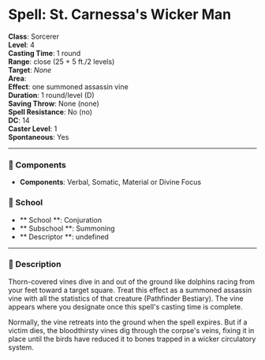 
# Spell: St. Carnessa's Wicker Man
**Class**: Sorcerer  
**Level**: 4  
**Casting Time**: 1 round  
**Range**: close (25 + 5 ft./2 levels)  
**Target**: _None_  
**Area**:   
**Effect**: one summoned assassin vine  
**Duration**: 1 round/level (D)  
**Saving Throw**: None (none)  
**Spell Resistance**: No (no)  
**DC**: 14  
**Caster Level**: 1  
**Spontaneous**: Yes

---

### 🔮 Components
- **Components**: Verbal, Somatic, Material or Divine Focus

### 🏫 School
- ** School **: Conjuration
- ** Subschool **: Summoning
- ** Descriptor **: undefined
---

### 📜 Description
Thorn-covered vines dive in and out of the ground like dolphins racing from your feet toward a target square. Treat this effect as a summoned assassin vine with all the statistics of that creature (Pathfinder Bestiary). The vine appears where you designate once this spell's casting time is complete.

Normally, the vine retreats into the ground when the spell expires. But if a victim dies, the bloodthirsty vines dig through the corpse's veins, fixing it in place until the birds have reduced it to bones trapped in a wicker circulatory system.
